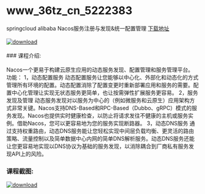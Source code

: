 # www_36tz_cn_5222383
springcloud alibaba Nacos服务注册与发现&amp;统一配置管理
[下载地址](http://www.36tz.cn/article/5222383 "下载地址")
<br/></br>[![download](http://36tz.cn/muke_img/2022_01_1-19-300x172.png "下载地址")](http://www.36tz.cn/article/5222383 "下载地址")
<br/></br>### 课程介绍:<br/></br>Nacos一个更易于构建云原生应用的动态服务发现、配置管理和服务管理平台。
功能：
1，动态配置服务
动态配置服务让您能够以中心化、外部化和动态化的方式管理所有环境的配置。动态配置消除了配置变更时重新部署应用和服务的需要。配置中心化管理让实现无状态服务更简单，也让按需弹性扩展服务更容易。
2，服务发现及管理
动态服务发现对以服务为中心的（例如微服务和云原生）应用架构方式非常关键。Nacos支持DNS-Based和RPC-Based（Dubbo、gRPC）模式的服务发现。Nacos也提供实时健康检查，以防止将请求发往不健康的主机或服务实例。借助Nacos，您可以更容易地为您的服务实现断路器。
3，动态DNS服务
通过支持权重路由，动态DNS服务能让您轻松实现中间层负载均衡、更灵活的路由策略、流量控制以及简单数据中心内网的简单DNS解析服务。动态DNS服务还能让您更容易地实现以DNS协议为基础的服务发现，以消除耦合到厂商私有服务发现API上的风险。

### 课程截图:
[![download](http://36tz.cn/muke_img/2022_01_2-23.png "下载地址")](http://www.36tz.cn/article/5222383 "下载地址")
